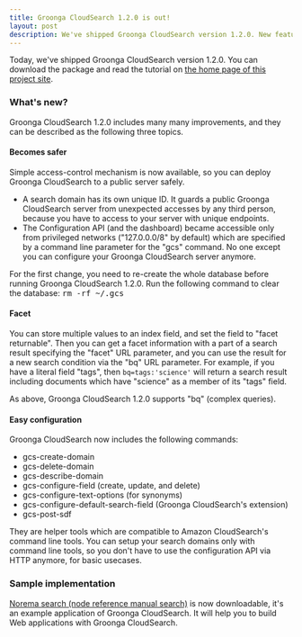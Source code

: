 ```yaml
---
title: Groonga CloudSearch 1.2.0 is out!
layout: post
description: We've shipped Groonga CloudSearch version 1.2.0. New features come with the release!
---
```


Today, we've shipped Groonga CloudSearch version 1.2.0. You can download
the package and read the tutorial on [the home page of this project site](/).

### What's new?

Groonga CloudSearch 1.2.0 includes many many improvements, and they can be
described as the following three topics.

#### Becomes safer

Simple access-control mechanism is now available, so you can deploy Groonga
CloudSearch to a public server safely.

 * A search domain has its own unique ID.
   It guards a public Groonga CloudSearch server from unexpected accesses
   by any third person, because you have to access to your server with
   unique endpoints.
 * The Configuration API (and the dashboard) became accessible only from
   privileged networks ("127.0.0.0/8" by default) which are specified by
   a command line parameter for the "gcs" command. No one except you can
   configure your Groonga CloudSearch server anymore.

For the first change, you need to re-create the whole database before running
Groonga CloudSearch 1.2.0.
Run the following command to clear the database: <kbd>rm -rf ~/.gcs</kbd>

#### Facet

You can store multiple values to an index field, and set the field to
"facet returnable".
Then you can get a facet information with a part of a search result specifying
the "facet" URL parameter, and you can use the result for a new search
condition via the "bq" URL parameter.
For example, if you have a literal field "tags", then
<code>bq=tags:'science'</code> will return a search result including
documents which have "science" as a member of its "tags" field.

As above, Groonga CloudSearch 1.2.0 supports "bq" (complex queries).

#### Easy configuration

Groonga CloudSearch now includes the following commands:

 * gcs-create-domain
 * gcs-delete-domain
 * gcs-describe-domain
 * gcs-configure-field (create, update, and delete)
 * gcs-configure-text-options (for synonyms)
 * gcs-configure-default-search-field (Groonga CloudSearch's extension)
 * gcs-post-sdf

They are helper tools which are compatible to Amazon CloudSearch's command line tools.
You can setup your search domains only with command line tools, so you don't
have to use the configuration API via HTTP anymore, for basic usecases.

### Sample implementation

[Norema search (node reference manual search)](https://github.com/nroonga/norema) is now downloadable, it's an example application of Groonga CloudSearch.
It will help you to build Web applications with Groonga CloudSearch.
